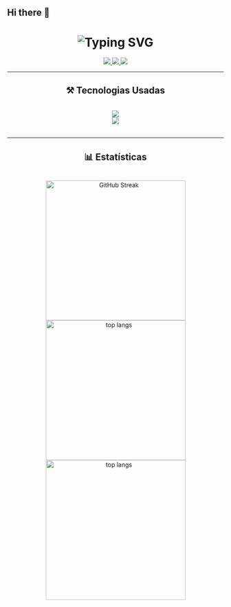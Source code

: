## Hi there 👋

<h1 align="center">
 <img src="https://readme-typing-svg.herokuapp.com?font=Poppins&weight=600&size=22&duration=6000&color=DFDEDE&background=FFFFFF00&center=true&random=false&width=435&lines=Seja+Bem+Vindo!+%F0%9F%91%8B" alt="Typing SVG" />
</h1>
 
<div align="center"> 
  <a href="mailto:fmiotto47@gmail.com">
    <img src="https://img.shields.io/badge/Gmail-333333?style=for-the-badge&logo=gmail&logoColor=red" />
  </a>
  <a href="https://instagram.com/fe.miottoo" target="_blank">
    <img src="https://img.shields.io/badge/Instagram-E4405F?style=for-the-badge&logo=instagram&logoColor=white" target="_blank" />
  </a>
 <a href="" target="_blank">
    <img src="https://img.shields.io/badge/LinkedIn-0077B5?style=for-the-badge&logo=linkedin&logoColor=white" target="_blank" />
  </a>
</div>

 <hr/>
 
<h2 align="center">⚒️ Tecnologias Usadas</h2>
<br/>
<div align="center">
    <img src="https://skillicons.dev/icons?i=react,html,css,vscode,github" /><br>
    <img src="https://skillicons.dev/icons?i=git,nodejs,javascript,postgres" /><br>
</div>

<br/>

<hr/>

<h2 align="center">📊 Estatísticas</h2>
<br>
<div align=center>
<img width=325 src="https://github-readme-stats.vercel.app/api?username=miottofelipee&theme=bear&show_icons=true&hide_border=false&count_private=true" alt="GitHub Streak" />
  <br/>
  <img width=325 align="center" src="https://github-readme-streak-stats.herokuapp.com/?username=miottofelipee&theme=bear&hide_border=false" alt="top langs" />
<br/>
  <img width=325 align="center" src="https://github-readme-stats.vercel.app/api/top-langs/?username=miottofelipee&theme=bear&show_icons=true&hide_border=false&layout=compact" alt="top langs" />
</div>
